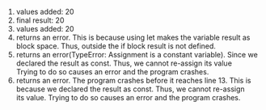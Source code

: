 1. values added: 20
2. final result: 20
3. values added: 20
4. returns an error. This is because using let makes the variable result as block space. Thus, outside the if block result is not defined.
5. returns an error(TypeError: Assignment is a constant variable). Since we declared the result as const. Thus, we cannot re-assign its value <br> 
   Trying to do so causes an error and the program crashes.
6. returns an error. The program crashes before it reaches line 13. This is because we declared the result as const. Thus, we cannot re-assign <br>
   its value. Trying to do so causes an error and the program crashes.
